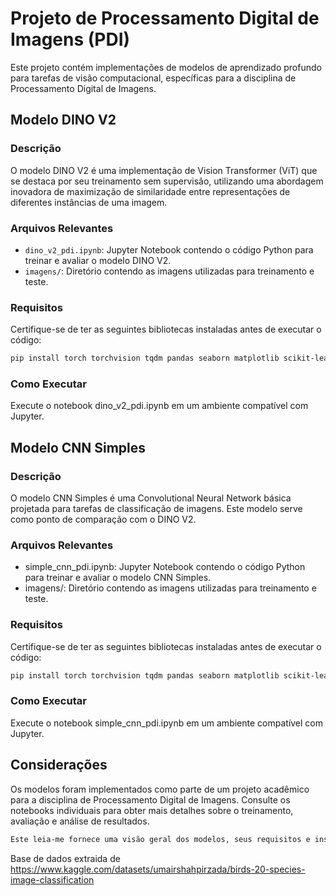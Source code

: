 # Projeto de Processamento Digital de Imagens (PDI)

Este projeto contém implementações de modelos de aprendizado profundo para tarefas de visão computacional, específicas para a disciplina de Processamento Digital de Imagens.

## Modelo DINO V2

### Descrição
O modelo DINO V2 é uma implementação de Vision Transformer (ViT) que se destaca por seu treinamento sem supervisão, utilizando uma abordagem inovadora de maximização de similaridade entre representações de diferentes instâncias de uma imagem.

### Arquivos Relevantes
- `dino_v2_pdi.ipynb`: Jupyter Notebook contendo o código Python para treinar e avaliar o modelo DINO V2.
- `imagens/`: Diretório contendo as imagens utilizadas para treinamento e teste.

### Requisitos
Certifique-se de ter as seguintes bibliotecas instaladas antes de executar o código:
```bash
pip install torch torchvision tqdm pandas seaborn matplotlib scikit-learn
```
### Como Executar
Execute o notebook dino_v2_pdi.ipynb em um ambiente compatível com Jupyter.

## Modelo CNN Simples

### Descrição

O modelo CNN Simples é uma Convolutional Neural Network básica projetada para tarefas de classificação de imagens. Este modelo serve como ponto de comparação com o DINO V2.

### Arquivos Relevantes

- simple_cnn_pdi.ipynb: Jupyter Notebook contendo o código Python para treinar e avaliar o modelo CNN Simples.
- imagens/: Diretório contendo as imagens utilizadas para treinamento e teste.

### Requisitos

Certifique-se de ter as seguintes bibliotecas instaladas antes de executar o código:

```bash
pip install torch torchvision tqdm pandas seaborn matplotlib scikit-learn
```

### Como Executar
Execute o notebook simple_cnn_pdi.ipynb em um ambiente compatível com Jupyter.

## Considerações

Os modelos foram implementados como parte de um projeto acadêmico para a disciplina de Processamento Digital de Imagens. Consulte os notebooks individuais para obter mais detalhes sobre o treinamento, avaliação e análise de resultados.

```bash
Este leia-me fornece uma visão geral dos modelos, seus requisitos e instruções básicas para execução. Certifique-se de personalizar as seções conforme necessário, especialmente as seções de requisitos e instruções de execução, se você estiver utilizando um ambiente diferente do Jupyter Notebook.
```

Base de dados extraida de https://www.kaggle.com/datasets/umairshahpirzada/birds-20-species-image-classification 






